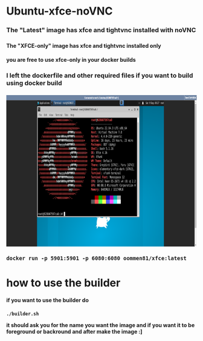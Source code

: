 # Ubuntu-xfce-noVNC

<h3>The "Latest" image has  xfce and tightvnc installed with noVNC<h3/>

<h4/>The "XFCE-only" image has xfce and tightvnc installed only<h4>

<h4/>you are free to use xfce-only in your docker builds<h4>

  <h3>I left the dockerfile and other required files if you want to build using docker build<h3/>

  <img src="https://raw.githubusercontent.com/oommen-k8/Ubuntu-xfce-noVNC/main/picture.png" width="900" height="400" alt="docker container running">

<pre><code class="language-docker">docker run -p 5901:5901 -p 6080:6080 oommen81/xfce:latest
</code></pre>

# how to use the builder

<h4>if you want to use the builder do<h4/>

<pre><code class="language-bash">./builder.sh
</code></pre>

it should ask you for the name you want the image and if you want it to be foreground or backround and after make the image :]
